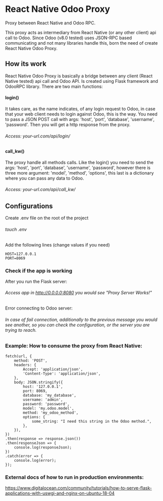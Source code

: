# React Native Odoo Proxy
Proxy between React Native and Odoo RPC.

This proxy acts as intermediary from React Native (or any other client) api call to Odoo. 
Since Odoo (v8.0 tested) uses JSON-RPC based communicating and not many libraries handle this, 
born the need of create React Native Odoo Proxy. 

## How its work

React Native Odoo Proxy is basically a bridge between any client (React Native tested) api call and Odoo API. 
Is created using Flask framework and OdooRPC library. There are two main functions:

#### login()

It takes care, as the name indicates, of any login request to Odoo, in case that your web client needs to login against 
Odoo, this is the way. You need to pass a JSON POST call with args: 'host', 'port', 'database', 'username', 'password'. 
Then you will get a http response from the proxy.

###### Access: your-url.com/api/login/

#### call_kw()

The proxy handle all methods calls. Like the login() you need to send the args: 'host', 'port', 'database', 'username', 'password',
however there is three more argument: 'model', 'method', 'options', this last is a dictionary where you can pass any data
to Odoo.

###### Access: your-url.com/api/call_kw/

## Configurations

Create .env file on the root of the project

###### touch .env

Add the following lines (change values if you need)

```
HOST=127.0.0.1
PORT=8069
```

### Check if the app is working

After you run the Flask server:
###### Access app in http://0.0.0.0:8080 you would see "Proxy Server Works!"
Error connecting to Odoo server:
###### In case of fail connection, additionally to the previous message you would see another, so you can check the configuration, or the server you are trying to reach.  

### Example: How to consume the proxy from React Native:

```
fetch(url, {
    method: 'POST',
    headers: {
        Accept: 'application/json',
        'Content-Type': 'application/json',
    },
    body: JSON.stringify({
        host: '127.0.0.1',
        port: 8069,
        database: 'my_database',
        username: 'admin',
        password: 'password',
        model: 'my.odoo.model',
        method: 'my_odoo_method',
        options: {
            some_string: "I need this string in the Odoo method.",
        },
    }),
})
.then(response => response.json())
.then(responseJson => {
    console.log(responseJson);
})
.catch(error => {
    console.log(error);
});
```

### External docs of how to run in production environments:

https://www.digitalocean.com/community/tutorials/how-to-serve-flask-applications-with-uswgi-and-nginx-on-ubuntu-18-04
